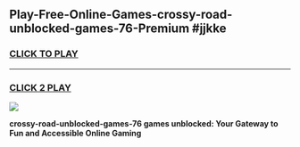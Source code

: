 
## Play-Free-Online-Games-crossy-road-unblocked-games-76-Premium #jjkke
<h3>
<a href="https://premium.freeplayer.one?title=crossy-road-unblocked-games-76&ref=8M">CLICK TO PLAY</a></h3>
<hr>

<h3>
<a href="https://premium.freeplayer.one?title=crossy-road-unblocked-games-76&ref=8M">CLICK 2 PLAY</a>
  
</h3>

<a href="https://premium.freeplayer.one?title=crossy-road-unblocked-games-76&ref=8M"><img src="https://clearcache.store/games.png"></a>


**crossy-road-unblocked-games-76 games unblocked: Your Gateway to Fun and Accessible Online Gaming**
